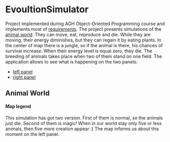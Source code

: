 # EvoultionSimulator
Project implemented during AGH Object-Oriented Programming course and implements most of
[requirements](https://github.com/apohllo/obiektowe-lab/tree/master/proj1). The project presents simulations of the [animal world](#animal-world).
They can move, eat, reproduce and die. While they are moving, their energy diminishes, but they can regain it by eating plants. In the center of map there is a jungle, so if the animal is there, 
his chances of survival  increase. When their energy level is equal zero, they die. The breeding of animals takes place when two of them stand on one field. 
The application allows to see what 
is happening on the two panels: 
* [left panel](#left-panel)
* [right panel](#right-panel)

## Animal World
#### Map legend



This simulation has got two version. First of them is normal, so the animals just die. Second of them is magic! When in our world stay only five or less animals, 
then five more creation appear :)  The map informs us about this moment on the left panel.

